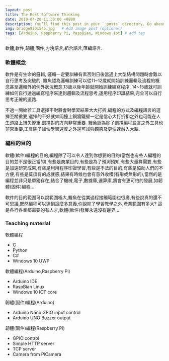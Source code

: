 ```yaml
---
layout: post
title: The Best Software Thinking
date: 2019-04-28 11:30:00 +0800
description: You’ll find this post in your `_posts` directory. Go ahead and edit it and re-build the site to see your changes. # Add post description (optional)
img: bridge920x545.jpg   # Add image post (optional)
tags: [Arduino, Raspberry Pi, RaspBian, Windows iot] # add tag
---
```

軟體,軟件,韌體,固件,方塊語言,組合語言,匯編語言.
### 軟體概念
軟件是有生命的邏輯, 邏輯一定要訓練有素否則日後當遇上大型結構問題時會難以自行思考及突破的. 鰻魚認為邏輯訓練可以從11~12歲就開始訓練邏輯及流程的概念甚至邏輯外的例外狀況概念,13歲以後年齡就開始訓練編寫程序, 14~15歲就可訓練如何自行透過編寫程序來達到邏輯及流程思考,運用程序印證結果,完全可以自行思考正確的道路.

不過一開始若工具選擇不對將會對學習結果大大打折,編程的方式及編程語言的選擇至關重要,選擇的不好就如同撞上銅牆鐵壁一定是信心大打折扣之外也可能在人生道路上損失慘重,選擇對的方向非常重要. 鰻魚認為除了選擇編程語言之外工具也非常重要,工具除了加快學習速度之外還可加強觀感及更快速融入大腦.

### 編程的目的
軟體(軟件)編程的目的,編程除了可以令人達到你想要的目的(當然也有些人編程的目的並不是很正當的),有些是商業目的,有些是為了預測預知,有些大量算需要,有些是加速研究成果,有些是利用程序印證學習,有些是不法的目的,有些是協助人們的不方便,有些是莫須有的成就感,結果有時候也會有意外收穫(有形或無形的),當然的是編程並非只是單獨存在,結合了機械,電子,數據庫,運算庫,將會有更可怕的發展,如韌體(固件)編程...

軟件的目的範圍可以說範圍極大,鰻魚在從業過程接觸範圍也很廣,有些說真的還不可思議,既然編程可以達到這麼多意義,你說除了學習教學之外,產業範圍有多大? 這是各行各業都需要的有人才,軟體(軟件)發展永遠沒有邊界...

### Teaching material
軟體編程
* C
* Python
* C#
* Windows 10 UWP

軟體編程(Arduino,Raspberry Pi)
* Arduino IDE
* RaspBian Linux
* Windows 10 IOT core

韌體(固件)編程(Arduino)
* Arduino Nano GPIO input control
* Arduino UNO Buzzer output

韌體(固件)編程(Raspberry Pi)
* GPIO control
* Simple HTTP server
* TCP server
* Camera from PiCamera
